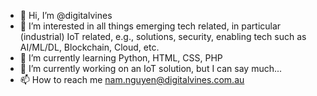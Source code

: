 - 👋 Hi, I’m @digitalvines
- 👀 I’m interested in all things emerging tech related, in particular (industrial) IoT related, e.g., solutions, security, enabling tech such as AI/ML/DL, Blockchain, Cloud, etc.
- 🌱 I’m currently learning Python, HTML, CSS, PHP
- 💞️ I’m currently working on an IoT solution, but I can say much...
- 📫 How to reach me nam.nguyen@digitalvines.com.au

<!---
digitalvines/digitalvines is a ✨ special ✨ repository because its `README.md` (this file) appears on your GitHub profile.
You can click the Preview link to take a look at your changes.
--->
